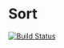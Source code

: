 # Sort
[![Build Status](https://travis-ci.org/SergeyBushuev/Sort.svg?branch=master)](https://travis-ci.org/SergeyBushuev/Sort)
